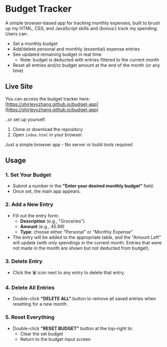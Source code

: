 # Budget Tracker

A simple browser-based app for tracking monthly expenses, built to brush up my HTML, CSS, and JavaScript skills and (bonus:) track my spending. Users can:

- Set a monthly budget
- Add/delete personal and monthly (essential) expense entries
- See updated remaining budget in real time
    - Note: budget is deducted with entries filtered to the current month
- Reset all entries and/or budget amount at the end of the month (or any time)

## Live Site

You can access the budget tracker here: 
[https://shirleyyzhang.github.io/budget-app](https://shirleyyzhang.github.io/budget-app)

..or set up yourself:
1. Clone or download the repository
2. Open `index.html` in your browser.

Just a simple browser app - No server or build tools required 

## Usage
### 1. Set Your Budget
- Submit a number in the **"Enter your desired monthly budget"** field.
- Once set, the main app appears.

### 2. Add a New Entry
- Fill out the entry form:
  - **Description** (e.g., "Groceries")
  - **Amount** (e.g., 45.99)
  - **Type**: choose either "Personal" or "Monthly Expense"
- The entry will be added to the appropriate table, and the "Amount Left" will update (with only spendings in the current month. Entries that were not made in the month are shown but not deducted from budget).

### 3. Delete Entry
- Click the 🗑️ icon next to any entry to delete that entry.

### 4. Delete All Entries
- Double-click **"DELETE ALL"** button to remove all saved entries when resetting for a new month.

### 5. Reset Everything
- Double-click **"RESET BUDGET"** button at the top-right to:
  - Clear the set budget
  - Return to the budget input screen
